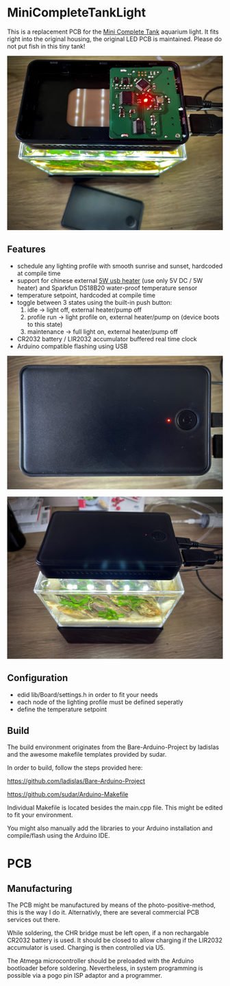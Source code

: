 # MiniCompleteTankLight

This is a replacement PCB for the [Mini Complete Tank](https://minicompletetank.com) aquarium light. It fits right into the original housing, the original LED PCB is maintained. Please do not put fish in this tiny tank!

![Foto](https://raw.githubusercontent.com/Rob0xFF/MiniCompleteTankLight/main/8CD3B21E-1F02-4E82-A492-68049F267D64.jpeg)

## Features

* schedule any lighting profile with smooth sunrise and sunset, hardcoded at compile time
* support for chinese external [5W usb heater](https://www.aliexpress.com/item/4000235456707.html) (use only 5V DC / 5W heater) and Sparkfun DS18B20 water-proof temperature sensor
* temperature setpoint, hardcoded at compile time
* toggle between 3 states using the built-in push button:
  1. idle -> light off, external heater/pump off
  2. profile run -> light profile on, external heater/pump on (device boots to this state)
  3. maintenance -> full light on, external heater/pump off
* CR2032 battery / LIR2032 accumulator buffered real time clock
* Arduino compatible flashing using USB

![Foto](https://raw.githubusercontent.com/Rob0xFF/MiniCompleteTankLight/main/E9C7478B-C4FB-4D23-8C77-322F2430C655.jpeg)

![Foto](https://raw.githubusercontent.com/Rob0xFF/MiniCompleteTankLight/main/AF1AA545-A5A9-44DA-A909-1E21AC894F08.jpeg)

## Configuration

* edid lib/Board/settings.h in order to fit your needs
* each node of the lighting profile must be defined seperatly
* define the temperature setpoint

## Build

The build environment originates from the Bare-Arduino-Project by ladislas and the awesome makefile templates provided by sudar.

In order to build, follow the steps provided here:

https://github.com/ladislas/Bare-Arduino-Project

https://github.com/sudar/Arduino-Makefile

Individual Makefile is located besides the main.cpp file. This might be edited to fit your environment.

You might also manually add the libraries to your Arduino installation and compile/flash using the Arduino IDE.

# PCB

## Manufacturing

The PCB might be manufactured by means of the photo-positive-method, this is the way I do it. Alternativly, there are several commercial PCB services out there.

While soldering, the CHR bridge must be left open, if a non rechargable CR2032 battery is used. It should be closed to allow charging if the LIR2032 accumulator is used. Charging is then controlled via U5.

The Atmega microcontroller should be preloaded with the Arduino bootloader before soldering. Nevertheless, in system programming is possible via a pogo pin ISP adaptor and a programmer.
